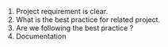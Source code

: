 1. Project requirement is clear.
2. What is the best practice for related project.
3. Are we following the best practice ?
4. Documentation

